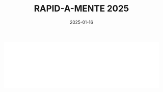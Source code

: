 ﻿---
layout: torneo
title:  "RAPID-A-MENTE 2025"
date:   2025-01-16
---
<script>
  function resizeIframe(obj) {
    obj.style.height = obj.contentWindow.document.documentElement.scrollHeight + 'px';
  }
</script>
<iframe src="Grp1-Rd5.html" style="
    display: block;
    width: 100%;
    border: none;" frameborder="0" scrolling="no" onload="resizeIframe(this)"></iframe>
